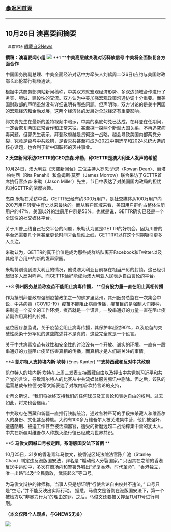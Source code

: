 ###  [:house:返回首頁](https://github.com/ourhimalayas/txt)
---


## 10月26日 澳喜要闻摘要
` 澳喜农场` [轉載自GNews](https://gnews.org/zh-hans/1618509/)

**撰稿：澳喜要闻小组**
![](https://assets.gnews.org/wp-content/uploads/2021/10/澳喜.png)
**1 ****中美高层就关税对话释放信号 中美将全面恢复各方面合作**

中国国务院副总理、中美全面经济对话中方牵头人刘鹤周二(26日)应约与美国财政部长耶伦举行视频通话。

根据中共商务部网站新闻稿称，中美双方就宏观经济形势、多双边领域合作进行了务实、坦诚、建设性的交流。双方认为中美加强宏观政策沟通协调十分重要。而美国财政部的声明虽然没有详细说明有哪些问题。但声明称，双方讨论的是美中两国的宏观经济和金融发展，这两个经济体的发展对全球经济有重要影响。

郭文贵先生在最新的盖特视频中暗示，中美的桌底勾兑已达成，在拜登在任期间，一定会恢复两国正常合作和正常来往，甚至探一探两个新型大国关系，不再追究病毒问题。但郭先生表示，拜登政府越是贯彻这一战略，越会导致美国内部两党分裂，究竟是否与中共脱钩，是否灭共甚至将成为2022中期选举和2024总统大选的核心话题，也会利于新中国联邦的灭共事业。

**2 天空新闻采访GETTR的CEO杰森.米勒，称GETTR是澳大利亚人发声的希望**

10月24日，澳大利亚《天空新闻台》三位主持人罗恩·迪恩（Rowan Dean）、丽塔·帕纳西（Rita Panahi）和詹姆斯·莫罗（James Morrow）联合采访了GETTR首席执行官杰森·米勒（Jason Miller）先生，节目中表达了对美国国内政局的担忧和对GETTR的浓厚兴趣。

杰森.米勒在采访中说，GETTR已经有约300万用户，是社交媒体从100万用户向200万用户转变中有史以来最快的。而从客户区域来看，美国用户群约占整体注册用户的47%，美国以外的注册用户群是53%，也就是说，GETTR确实已经是一个全球性的社交媒体平台。

关于川普上线自己社交平台的问题，米勒认为这是GETTR的好机会，因为川普的平台还需要几个月甚至更长时间才会启动上线，GETTR可以在这个时期吸引更多人关注。

米勒认为，GETTR的真正价值是成为那些成群结队离开Facebook和Twitter以及其他平台用户的新的发声家园。

米勒特别谈到澳大利亚的情况，他说澳大利亚目前存在相当严厉的封锁，这已经引起很多人反对呼声。而GETTR恰好能成为澳大利亚人民表达自由言论的平台。

**3 ****佛州医务总监称疫苗不能阻止病毒传播，**** ****但有股力量一直在阻止真相传播**

作为抵制拜登政府强制疫苗政策之一的佛罗里达州，其州医务总监在一次集会中说，中共病毒（COVID-19）疫苗不能阻止病毒传播，疫苗目的是强制人们接种，来制造一个安全的工作环境，疫苗就是一个谎言，一股串通好的力量一直在阻止疫苗副作用真相的传播。

这位医疗总监说，关于疫苗会阻止病毒传播，其保护率超过90%，以及疫苗的突破性感染十分罕见的这些陈述并不是真的，这些完全就是一个谎言。

关于中共病毒疫苗有效性和安全性的讨论没有一个开放、诚实的环境，一直有一股串通好的力量阻止疫苗伤害真相的传播，而真相才是人们最关注的事情。

**4 ****凯尔特人支持埃内斯****·****坎特**** (Enes Kanter) ****支持西藏和反对中共政府**

凯尔特人的埃内斯·坎特在上周三发表支持西藏自由以及抨击中共党魁习近平和共产党的言论，导致凯尔特人的比赛从中共流媒体服务腾讯中删除。但之后，该队的运营总裁布拉德·史蒂文斯表达了对埃内斯·坎特言论的支持，

史蒂文斯说，“我们将始终支持我们的任何球员及其言论和表达自由的权利。过去如此，将来也会继续。”

中共政府在西藏和新疆一直推行铁腕统治，通过各种严苛的手段抹杀藏人和维吾尔人的身份、文化甚至种族。大约有100多万维吾尔人被关进集中营，他们被强奸、遭遇酷刑、被迫工作甚至被活摘器官，遭受的折磨远超二战纳粹集中营的犹太人。中共在新疆对维吾尔人种族灭绝行径已经成为世界共识。

**5 ****马俊文因喊口号被定罪，系港版国安法下首例**** **

10月25日，31岁的香港青年马俊文，被香港区域法院法官陈广池（Stanley Chan）判定违反港版国安法，罪名是 “煽动他人分裂国家。” 只因其在之前的香港反送中运动中，多次在商场内和警署外喊出“光复香港，时代革命”、“香港独立，唯一出路”以及“全民勇敢，武装起义”等口号。

为马俊文辩护的律师称，当事人只是想证明“行使言论自由权并不违法，” 口号只是“空话，”并不能反映出实际行动。 据悉，马俊文是首例在港版国安法下，第一个被检方以“非暴力行为”的理由定罪。之后，马俊文还要被关押至11月11号进行判刑。

**（本文仅限个人观点，与GNEWS无关）**

![](https://assets.gnews.org/wp-content/uploads/2021/10/澳喜图标2-1.jpg)
